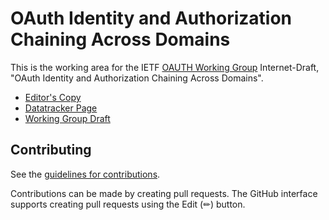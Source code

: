 # OAuth Identity and Authorization Chaining Across Domains

This is the working area for the IETF [OAUTH Working Group](https://datatracker.ietf.org/wg/oauth/documents/) Internet-Draft, "OAuth Identity and Authorization Chaining Across Domains".

* [Editor's Copy](https://drafts.oauth.net/oauth-identity-chaining/draft-ietf-oauth-identity-chaining.html)
* [Datatracker Page](https://datatracker.ietf.org/doc/draft-ietf-oauth-identity-chaining)
* [Working Group Draft](https://datatracker.ietf.org/doc/html/draft-ietf-oauth-identity-chaining)


## Contributing

See the
[guidelines for contributions](https://github.com/oauth-wg/oauth-identity-chaining/blob/main/CONTRIBUTING.md).

Contributions can be made by creating pull requests.
The GitHub interface supports creating pull requests using the Edit (✏) button.

